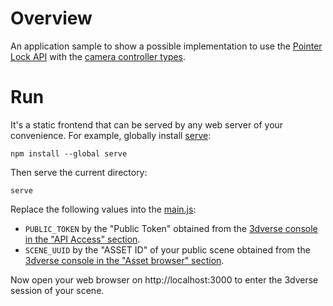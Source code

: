 # Overview
An application sample to show a possible implementation to use the [Pointer Lock API](https://developer.mozilla.org/fr/docs/Web/API/Pointer_Lock_API)
with the [camera controller types](https://docs.3dverse.com/sdk/SDK3DVerse.html#cameraControllerType).

# Run
It's a static frontend that can be served by any web server of your convenience. 
For example, globally install [serve](https://www.npmjs.com/package/serve):
```
npm install --global serve
```
Then serve the current directory:
```
serve
```

Replace the following values into the [main.js](./main.js): 
- `PUBLIC_TOKEN` by the "Public Token" obtained from the [3dverse console in the "API Access" section](https://3dverse.com/docs/getting-started/setup-your-first-app/#d2f2797242f04420ab89476ea26ca944).
- `SCENE_UUID` by the "ASSET ID" of your public scene obtained from the [3dverse console in the "Asset browser" section](https://3dverse.com/docs/getting-started/setup-your-first-app/#d2f2797242f04420ab89476ea26ca944).

Now open your web browser on http://localhost:3000 to enter the 3dverse session of your scene. 
